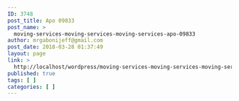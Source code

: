 ```yaml
---
ID: 3748
post_title: Apo 09833
post_name: >
  moving-services-moving-services-moving-services-apo-09833
author: mrgabonijeff@gmail.com
post_date: 2018-03-28 01:37:49
layout: page
link: >
  http://localhost/wordpress/moving-services-moving-services-moving-services-apo-09833/
published: true
tags: [ ]
categories: [ ]
---
```

